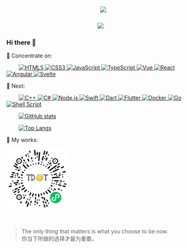 <!-- 动态打字效果 -->
<h1 align="center">
  <a href="https://www.cgbin.xyz">
    <img src="https://readme-typing-svg.herokuapp.com/?lines=你当下所做的选择才最为重要!&center=true&size=27">
  </a>
</h1>

<!-- 个人资料徽标 -->
<div align="center">
  <a href="https://blog.csdn.net/weixin_43802738"><img src="https://img.shields.io/badge/CSDN-%E5%8D%9A%E5%AE%A2-c32136"></a>&emsp;
</div>

<!--
**cgbin24/cgbin24** is a ✨ _special_ ✨ repository because its `README.md` (this file) appears on your GitHub profile.

Here are some ideas to get you started:

- 🔭 I’m currently working on ...
- 🌱 I’m currently learning ...
- 👯 I’m looking to collaborate on ...
- 🤔 I’m looking for help with ...
- 💬 Ask me about ...
- 📫 How to reach me: ...
- 😄 Pronouns: ...
- ⚡ Fun fact: ...
-->

### Hi there 👋

💪 Concentrate on:

&emsp;&emsp;
<a href="https://blog.csdn.net/weixin_43802738">
  ![HTML5](https://img.shields.io/badge/HTML5-E34F26?style=flat-square&logo=html5&logoColor=white)
</a>
<a href="https://blog.csdn.net/weixin_43802738">
  ![CSS3](https://img.shields.io/badge/CSS3-1572B6?style=flat-square&logo=css3&logoColor=white)
</a>
<a href="https://blog.csdn.net/weixin_43802738">
  ![JavaScript](https://img.shields.io/badge/JavaScript-F7DF1E?style=flat-square&logo=javascript&logoColor=black)
</a>
<a href="https://blog.csdn.net/weixin_43802738">
  ![TypeScript](https://img.shields.io/badge/TypeScript-007ACC?style=flat-square&logo=typescript&logoColor=white)
</a>
<a href="https://blog.csdn.net/weixin_43802738">
  ![Vue](https://img.shields.io/badge/Vue-4FC08D?style=flat-square&logo=vue.js&logoColor=white)
</a>
<a href="https://blog.csdn.net/weixin_43802738">
  ![React](https://img.shields.io/badge/React-61DAFB?style=flat-square&logo=react&logoColor=white)
</a>
<a href="https://blog.csdn.net/weixin_43802738">
  ![Angular](https://img.shields.io/badge/Angular-DD0031?style=flat-square&logo=angular&logoColor=white)
</a>
<a href="https://blog.csdn.net/weixin_43802738">
  ![Svelte](https://img.shields.io/badge/Svelte-FF3E00?style=flat-square&logo=svelte&logoColor=white)
</a>
  
🧾 Next:

&emsp;&emsp;
<a href="https://blog.csdn.net/weixin_43802738">
  ![C++](https://img.shields.io/badge/C++-00599C?style=flat-square&logo=c%2B%2B&logoColor=white)
</a>
<a href="https://blog.csdn.net/weixin_43802738">
  ![C#](https://img.shields.io/badge/C%23-239120?style=flat-square&logo=c-sharp&logoColor=white)
</a>
<a href="https://blog.csdn.net/weixin_43802738">
  ![Node.js](https://img.shields.io/badge/Node.js-339933?style=flat-square&logo=node.js&logoColor=white)
</a>
<a href="https://blog.csdn.net/weixin_43802738">
  ![Swift](https://img.shields.io/badge/Swift-FA7343?style=flat-square&logo=swift&logoColor=white)
</a>
<a href="https://blog.csdn.net/weixin_43802738">
  ![Dart](https://img.shields.io/badge/Dart-0175C2?style=flat-square&logo=dart&logoColor=white)
</a>
<a href="https://blog.csdn.net/weixin_43802738">
  ![Flutter](https://img.shields.io/badge/Flutter-02569B?style=flat-square&logo=flutter&logoColor=white)
</a>
<a href="https://blog.csdn.net/weixin_43802738">
  ![Docker](https://img.shields.io/badge/Docker-2496ED?style=flat-square&logo=docker&logoColor=white)
</a>
<a href="https://blog.csdn.net/weixin_43802738">
  ![Go](https://img.shields.io/badge/Go-00ADD8?style=flat-square&logo=go&logoColor=white)
</a>
<a href="https://blog.csdn.net/weixin_43802738">
  ![Shell Script](https://img.shields.io/badge/Shell_Script-121011?style=flat-square&logo=gnu-bash&logoColor=white)
</a>

<!-- 仓库状态统计 -->
&emsp;&emsp;
<a href="https://blog.csdn.net/weixin_43802738">
  ![GitHub stats](https://github-readme-stats.vercel.app/api?username=cgbin24&show_icons=true&theme=tokyonight)
</a>

<!-- 常用语言占比统计 -->
&emsp;&emsp;
<a href="https://blog.csdn.net/weixin_43802738">
  ![Top Langs](https://github-readme-stats.vercel.app/api/top-langs/?username=cgbin24&layout=compact&theme=tokyonight)
</a>

🧠 My works:
&emsp;&emsp;

<img width="160" src="https://raw.githubusercontent.com/cgbin24/cgbin24/master/sources/projects/miniapp/images/TDot.png" />

&emsp;&emsp;


> The only thing that matters is what you choose to be now.<br/>
你当下所做的选择才最为重要。
